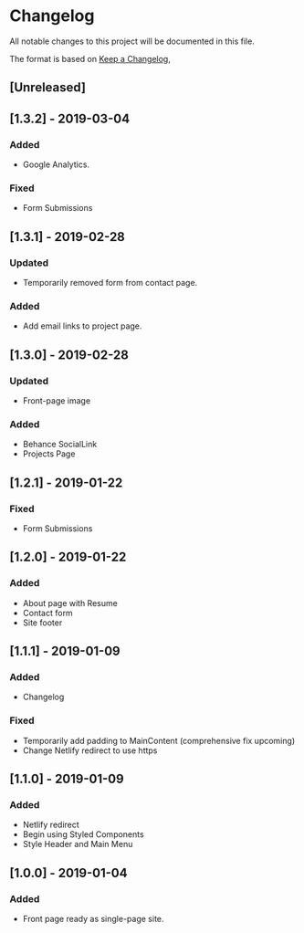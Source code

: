 # Changelog
All notable changes to this project will be documented in this file.

The format is based on [Keep a Changelog](https://keepachangelog.com/en/1.0.0/),

## [Unreleased]


## [1.3.2] - 2019-03-04
### Added
- Google Analytics.

### Fixed
- Form Submissions


## [1.3.1] - 2019-02-28
### Updated
- Temporarily removed form from contact page.

### Added
- Add email links to project page.


## [1.3.0] - 2019-02-28
### Updated
- Front-page image

### Added
- Behance SocialLink
- Projects Page


## [1.2.1] - 2019-01-22
### Fixed
- Form Submissions


## [1.2.0] - 2019-01-22
### Added
- About page with Resume
- Contact form
- Site footer


## [1.1.1] - 2019-01-09
### Added
- Changelog

### Fixed
- Temporarily add padding to MainContent (comprehensive fix upcoming)
- Change Netlify redirect to use https


## [1.1.0] - 2019-01-09
### Added
- Netlify redirect
- Begin using Styled Components
- Style Header and Main Menu


## [1.0.0] - 2019-01-04
### Added
- Front page ready as single-page site.
